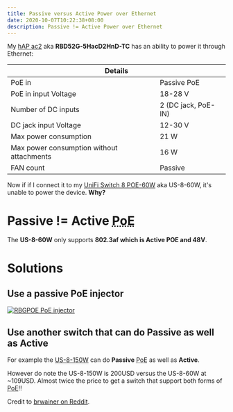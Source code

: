 ```yaml
---
title: Passive versus Active Power over Ethernet
date: 2020-10-07T10:22:38+08:00
description: Passive != Active Power over Ethernet
---
```



My [hAP ac2](https://mikrotik.com/product/hap_ac2) aka **RBD52G-5HacD2HnD-TC** has an ability to power it through Ethernet:

<table>
<thead>
<tr>
<th colspan="2">Details</th>
</tr>
</thead>
<tbody>

<tr>
<td>PoE in</td>
<td>Passive PoE   </td>
</tr>

<tr>
<td>PoE in input Voltage</td>
<td>18-28 V   </td>
</tr>

<tr>
<td>Number of DC inputs</td>
<td>2  (DC jack, PoE-IN) </td>
</tr>

<tr>
<td>DC jack input Voltage</td>
<td>12-30 V   </td>
</tr>

<tr>
<td>Max power consumption</td>
<td>21 W   </td>
</tr>

<tr>
<td>Max power consumption without attachments</td>
<td>16 W   </td>
</tr>

<tr>
<td>FAN count</td>
<td>Passive   </td>
</tr>
</tbody>
</table>


Now if if I connect it to my [UniFi Switch 8 POE-60W](https://www.ui.com/unifi-switching/unifi-switch-8/) aka US-8-60W, it's unable to power the device. **Why?**


# Passive != Active <abbr title="Power over Ethernet">PoE</abbr>

The **US-8-60W** only supports **802.3af which is Active POE and 48V**.

# Solutions

## Use a passive PoE injector

<a href="https://mikrotik.com/product/RBGPOE">
<img src="https://s.natalian.org/2020-10-12/RBGPOE.webp" alt="RBGPOE PoE injector">
</a>

## Use another switch that can do Passive as well as Active

For example the
[US-8-150W](https://www.ui.com/unifi-switching/unifi-switch-8-150w/) can do
**Passive** <abbr title="Power over Ethernet">PoE</abbr> as well as **Active**.

However do note the US-8-150W is 200USD versus the US-8-60W at ~109USD. Almost twice the price to get a switch that support both forms of <abbr title="Power over Ethernet">PoE</abbr>!!

Credit to [brwainer on Reddit](https://www.reddit.com/r/mikrotik/comments/gfu3b2/powering_a_hap_ac2_from_a_unifi_switch_8_poe60w/fpvn23f/).


